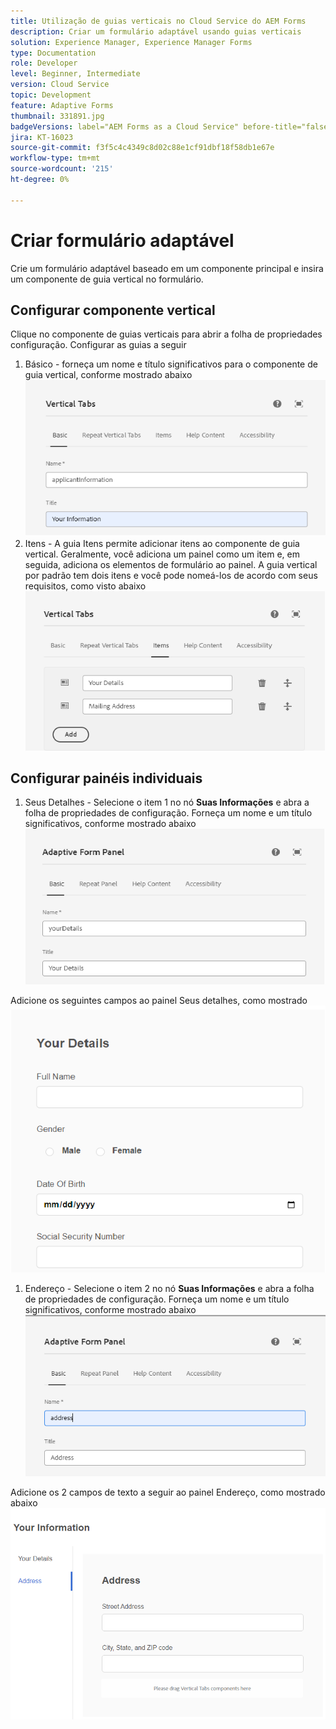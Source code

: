 ```yaml
---
title: Utilização de guias verticais no Cloud Service do AEM Forms
description: Criar um formulário adaptável usando guias verticais
solution: Experience Manager, Experience Manager Forms
type: Documentation
role: Developer
level: Beginner, Intermediate
version: Cloud Service
topic: Development
feature: Adaptive Forms
thumbnail: 331891.jpg
badgeVersions: label="AEM Forms as a Cloud Service" before-title="false"
jira: KT-16023
source-git-commit: f3f5c4c4349c8d02c88e1cf91dbf18f58db1e67e
workflow-type: tm+mt
source-wordcount: '215'
ht-degree: 0%

---
```



# Criar formulário adaptável

Crie um formulário adaptável baseado em um componente principal e insira um componente de guia vertical no formulário.

## Configurar componente vertical

Clique no componente de guias verticais para abrir a folha de propriedades configuração. Configurar as guias a seguir

1. Básico - forneça um nome e título significativos para o componente de guia vertical, conforme mostrado abaixo
   ![guias verticais-1](assets/vertical-tabs-1.png)
1. Itens - A guia Itens permite adicionar itens ao componente de guia vertical. Geralmente, você adiciona um painel como um item e, em seguida, adiciona os elementos de formulário ao painel. A guia vertical por padrão tem dois itens e você pode nomeá-los de acordo com seus requisitos, como visto abaixo
   ![guias verticais-2](assets/vertical-tabs-2.png)

## Configurar painéis individuais

1. Seus Detalhes - Selecione o item 1 no nó **Suas Informações** e abra a folha de propriedades de configuração. Forneça um nome e um título significativos, conforme mostrado abaixo
   ![guias verticais-3](assets/vertical-tabs-3.png)

Adicione os seguintes campos ao painel Seus detalhes, como mostrado
![guias verticais-4](assets/vertical-tabs-4.png)

1. Endereço - Selecione o item 2 no nó **Suas Informações** e abra a folha de propriedades de configuração. Forneça um nome e um título significativos, conforme mostrado abaixo
   ![guias verticais-6](assets/vertical-tabs-6.png)

Adicione os 2 campos de texto a seguir ao painel Endereço, como mostrado abaixo
![guias verticais-5](assets/vertical-tabs-5.png)
